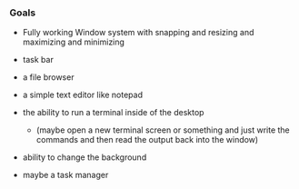### Goals
- Fully working Window system with snapping and resizing and maximizing and minimizing
- task bar
- a file browser 
- a simple text editor like notepad
- the ability to run a terminal inside of the desktop 
    - (maybe open a new terminal screen or something and just write the commands and then read the output back into the window)





- ability to change the background
- maybe a task manager